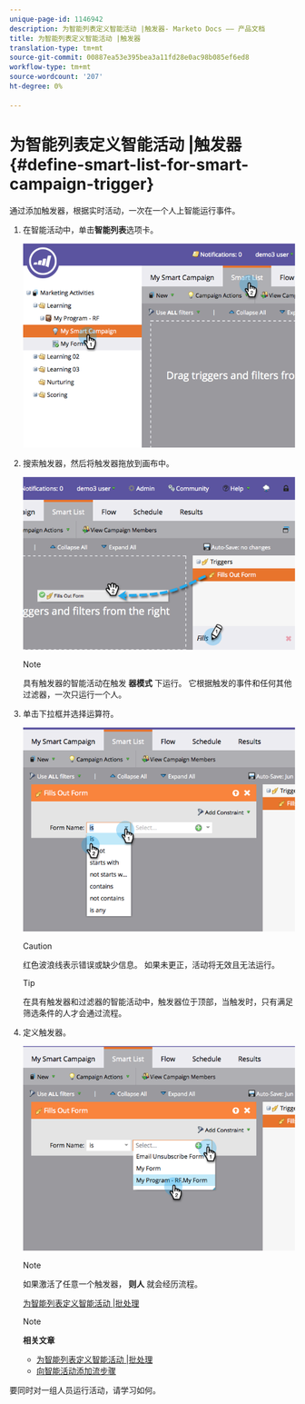 ```yaml
---
unique-page-id: 1146942
description: 为智能列表定义智能活动 |触发器- Marketo Docs —— 产品文档
title: 为智能列表定义智能活动 |触发器
translation-type: tm+mt
source-git-commit: 00887ea53e395bea3a11fd28e0ac98b085ef6ed8
workflow-type: tm+mt
source-wordcount: '207'
ht-degree: 0%

---
```



# 为智能列表定义智能活动 |触发器 {#define-smart-list-for-smart-campaign-trigger}

通过添加触发器，根据实时活动，一次在一个人上智能运行事件。

1. 在智能活动中，单击**智能列表**选项卡。

   ![](assets/image2014-9-19-16-3a22-3a55.png)

1. 搜索触发器，然后将触发器拖放到画布中。

   ![](assets/image2014-9-19-16-3a23-3a24.png)

   >[!NOTE]
   >
   >具有触发器的智能活动在触发 **器模式** 下运行。 它根据触发的事件和任何其他过滤器，一次只运行一个人。

1. 单击下拉框并选择运算符。

   ![](assets/image2014-9-19-16-3a23-3a29.png)

   >[!CAUTION]
   >
   >红色波浪线表示错误或缺少信息。 如果未更正，活动将无效且无法运行。

   >[!TIP]
   >
   >在具有触发器和过滤器的智能活动中，触发器位于顶部，当触发时，只有满足筛选条件的人才会通过流程。

1. 定义触发器。

   ![](assets/image2014-9-19-16-3a24-3a36.png)

   >[!NOTE]
   >
   >如果激活了任意一个触发器， **则人** 就会经历流程。

   [为智能列表定义智能活动 |批处理](define-smart-list-for-smart-campaign-batch.md)

   >[!NOTE]
   >
   >**相关文章**
   >
   >    
   >    
   >    * [为智能列表定义智能活动 |批处理](define-smart-list-for-smart-campaign-batch.md)
   >    * [向智能活动添加流步骤](../../../../product-docs/core-marketo-concepts/smart-campaigns/flow-actions/add-a-flow-step-to-a-smart-campaign.md)


要同时对一组人员运行活动，请学习如何。